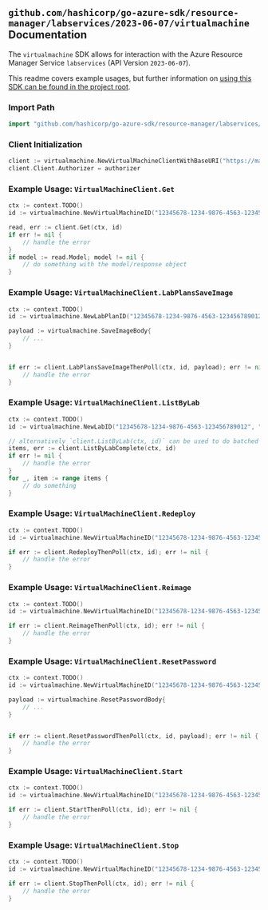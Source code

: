 
## `github.com/hashicorp/go-azure-sdk/resource-manager/labservices/2023-06-07/virtualmachine` Documentation

The `virtualmachine` SDK allows for interaction with the Azure Resource Manager Service `labservices` (API Version `2023-06-07`).

This readme covers example usages, but further information on [using this SDK can be found in the project root](https://github.com/hashicorp/go-azure-sdk/tree/main/docs).

### Import Path

```go
import "github.com/hashicorp/go-azure-sdk/resource-manager/labservices/2023-06-07/virtualmachine"
```


### Client Initialization

```go
client := virtualmachine.NewVirtualMachineClientWithBaseURI("https://management.azure.com")
client.Client.Authorizer = authorizer
```


### Example Usage: `VirtualMachineClient.Get`

```go
ctx := context.TODO()
id := virtualmachine.NewVirtualMachineID("12345678-1234-9876-4563-123456789012", "example-resource-group", "labValue", "virtualMachineValue")

read, err := client.Get(ctx, id)
if err != nil {
	// handle the error
}
if model := read.Model; model != nil {
	// do something with the model/response object
}
```


### Example Usage: `VirtualMachineClient.LabPlansSaveImage`

```go
ctx := context.TODO()
id := virtualmachine.NewLabPlanID("12345678-1234-9876-4563-123456789012", "example-resource-group", "labPlanValue")

payload := virtualmachine.SaveImageBody{
	// ...
}


if err := client.LabPlansSaveImageThenPoll(ctx, id, payload); err != nil {
	// handle the error
}
```


### Example Usage: `VirtualMachineClient.ListByLab`

```go
ctx := context.TODO()
id := virtualmachine.NewLabID("12345678-1234-9876-4563-123456789012", "example-resource-group", "labValue")

// alternatively `client.ListByLab(ctx, id)` can be used to do batched pagination
items, err := client.ListByLabComplete(ctx, id)
if err != nil {
	// handle the error
}
for _, item := range items {
	// do something
}
```


### Example Usage: `VirtualMachineClient.Redeploy`

```go
ctx := context.TODO()
id := virtualmachine.NewVirtualMachineID("12345678-1234-9876-4563-123456789012", "example-resource-group", "labValue", "virtualMachineValue")

if err := client.RedeployThenPoll(ctx, id); err != nil {
	// handle the error
}
```


### Example Usage: `VirtualMachineClient.Reimage`

```go
ctx := context.TODO()
id := virtualmachine.NewVirtualMachineID("12345678-1234-9876-4563-123456789012", "example-resource-group", "labValue", "virtualMachineValue")

if err := client.ReimageThenPoll(ctx, id); err != nil {
	// handle the error
}
```


### Example Usage: `VirtualMachineClient.ResetPassword`

```go
ctx := context.TODO()
id := virtualmachine.NewVirtualMachineID("12345678-1234-9876-4563-123456789012", "example-resource-group", "labValue", "virtualMachineValue")

payload := virtualmachine.ResetPasswordBody{
	// ...
}


if err := client.ResetPasswordThenPoll(ctx, id, payload); err != nil {
	// handle the error
}
```


### Example Usage: `VirtualMachineClient.Start`

```go
ctx := context.TODO()
id := virtualmachine.NewVirtualMachineID("12345678-1234-9876-4563-123456789012", "example-resource-group", "labValue", "virtualMachineValue")

if err := client.StartThenPoll(ctx, id); err != nil {
	// handle the error
}
```


### Example Usage: `VirtualMachineClient.Stop`

```go
ctx := context.TODO()
id := virtualmachine.NewVirtualMachineID("12345678-1234-9876-4563-123456789012", "example-resource-group", "labValue", "virtualMachineValue")

if err := client.StopThenPoll(ctx, id); err != nil {
	// handle the error
}
```
